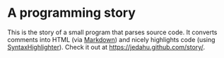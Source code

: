 # A programming story

This is the story of a small program that parses source code. It converts
comments into HTML (via [Markdown]) and nicely highlights code (using
[SyntaxHighlighter]). Check it out at https://jedahu.github.com/story/.

[MarkDown]: http://daringfireball.net/projects/markdown/
[SyntaxHighlighter]: http://alexgorbatchev.com/SyntaxHighlighter/
